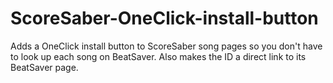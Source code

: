 # ScoreSaber-OneClick-install-button
Adds a OneClick install button to ScoreSaber song pages so you don't have to look up each song on BeatSaver. Also makes the ID a direct link to its BeatSaver page.
